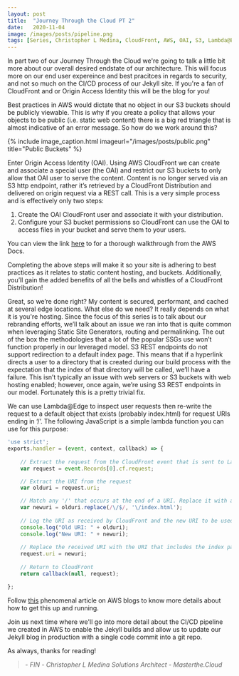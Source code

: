 ```yaml
---
layout: post
title:  "Journey Through the Cloud PT 2"
date:   2020-11-04
image: /images/posts/pipeline.png
tags: [Series, Christopher L Medina, CloudFront, AWS, OAI, S3, Lambda@Edge]
---
```


In part two of our Journey Through the Cloud we're going to talk a little bit more about our overall desired endstate of our architecture. This will focus more on our end user expereince and best pracitces in regards to security, and not so much on the CI/CD process of our Jekyll site. If you're a fan of CloudFront and or Origin Access Identity this will be the blog for you!

<!--more-->

Best practices in AWS would dictate that no object in our S3 buckets should be publicly viewable. This is why if you create a policy that allows your objects to be public (i.e. static web content) there is a big red triangle that is almost indicative of an error message. So how do we work around this? 

{% include image_caption.html imageurl="/images/posts/public.png" title="Public Buckets" %}

Enter Origin Access Identity (OAI). Using AWS CloudFront we can create and associate a special user (the OAI) and restrict our S3 buckets to only allow that OAI user to serve the content. Content is no longer served via an S3 http endpoint, rather it’s retrieved by a CloudFront Distribution and delivered on origin request via a REST call. This is a very simple process and is effectively only two steps:

1. Create the OAI CloudFront user and associate it with your distribution.
2. Configure your S3 bucket permissions so CloudFront can use the OAI to access files in your bucket and serve them to your users. 

You can view the link <a href = "https://docs.aws.amazon.com/AmazonCloudFront/latest/DeveloperGuide/private-content-restricting-access-to-s3.html" target = "_blank">here</a> to for a thorough walkthrough from the AWS Docs. 

Completing the above steps will make it so your site is adhering to best practices as it relates to static content hosting, and buckets. Additionally, you’ll gain the added benefits of all the bells and whistles of a CloudFront Distribution!

Great, so we’re done right? My content is secured, performant, and cached at several edge locations. What else do we need? It really depends on what it is you're hosting. Since the focus of this series is to talk about our rebranding efforts, we’ll talk about an issue we ran into that is quite common when leveraging Static Site Generators, routing and permalinking. The out of the box the methodologies that a lot of the popular SSGs use won’t function properly in our leveraged model. S3 REST endpoints do not support redirection to a default index page. This means that if a hyperlink directs a user to a directory that is created during our build process with the expectation that the index of that directory will be called, we’ll have a failure. This isn’t typically an issue with web servers or S3 buckets with web hosting enabled; however, once again, we’re using S3 REST endpoints in our model. Fortunately this is a pretty trivial fix. 

We can use Lambda@Edge to inspect user requests then re-write the request to a default object that exists (probably index.html) for request URIs ending in ‘/’. The following JavaScript is a simple lambda function you can use for this purpose:

```javascript
'use strict';
exports.handler = (event, context, callback) => {
    
    // Extract the request from the CloudFront event that is sent to Lambda@Edge 
    var request = event.Records[0].cf.request;

    // Extract the URI from the request
    var olduri = request.uri;

    // Match any '/' that occurs at the end of a URI. Replace it with a default index
    var newuri = olduri.replace(/\/$/, '\/index.html');
    
    // Log the URI as received by CloudFront and the new URI to be used to fetch from origin
    console.log("Old URI: " + olduri);
    console.log("New URI: " + newuri);
    
    // Replace the received URI with the URI that includes the index page
    request.uri = newuri;
    
    // Return to CloudFront
    return callback(null, request);

};
```

Follow <a href = "https://aws.amazon.com/blogs/compute/implementing-default-directory-indexes-in-amazon-s3-backed-amazon-cloudfront-origins-using-lambdaedge/" target = "_blank">this</a> phenomenal article on AWS blogs to know more details about how to get this up and running.

Join us next time where we'll go into more detail about the CI/CD pipeline we created in AWS to enable the Jekyll builds and allow us to update our Jekyll blog in production with a single code commit into a git repo. 

As always, thanks for reading!

> <cite>- FIN -</cite>
> <cite>Christopher L Medina</cite>
> <cite>Solutions Architect - Masterthe.Cloud</cite>